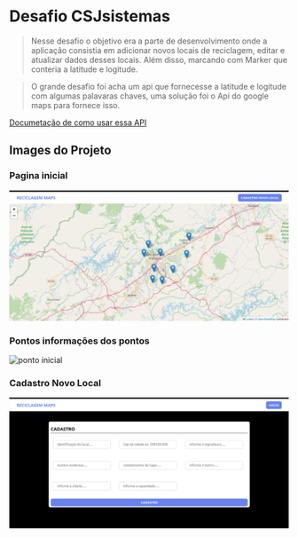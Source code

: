 # Desafio CSJsistemas

> Nesse desafio o objetivo era a parte de desenvolvimento onde a aplicação consistia em adicionar novos locais de reciclagem, editar e atualizar dados desses locais. Além disso, marcando com Marker que conteria a latitude e logitude.

> O grande desafio foi acha um api que fornecesse a latitude e logitude com algumas palavaras chaves, uma solução foi o Api do google maps para fornece isso.

[Documetação de como usar essa API](https://developers.google.com/maps/documentation/geocoding/overview)

## Images do Projeto

### Pagina inicial
![ponto inicial](./ImgDoFrontEnd/pontoInicial.png)

### Pontos informações dos pontos
![ponto inicial](./ImgDoFrontEnd/Informa%C3%A7oesDecadaPonto.png)

### Cadastro Novo Local
![ponto inicial](./ImgDoFrontEnd/cadastro.png)